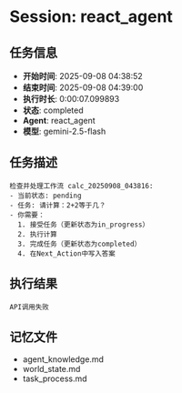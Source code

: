 # Session: react_agent

## 任务信息
- **开始时间**: 2025-09-08 04:38:52
- **结束时间**: 2025-09-08 04:39:00
- **执行时长**: 0:00:07.099893
- **状态**: completed
- **Agent**: react_agent
- **模型**: gemini-2.5-flash

## 任务描述
```
检查并处理工作流 calc_20250908_043816:
- 当前状态: pending
- 任务: 请计算：2+2等于几？
- 你需要：
  1. 接受任务（更新状态为in_progress）
  2. 执行计算
  3. 完成任务（更新状态为completed）
  4. 在Next_Action中写入答案
```

## 执行结果
```
API调用失败
```

## 记忆文件
- agent_knowledge.md
- world_state.md  
- task_process.md
